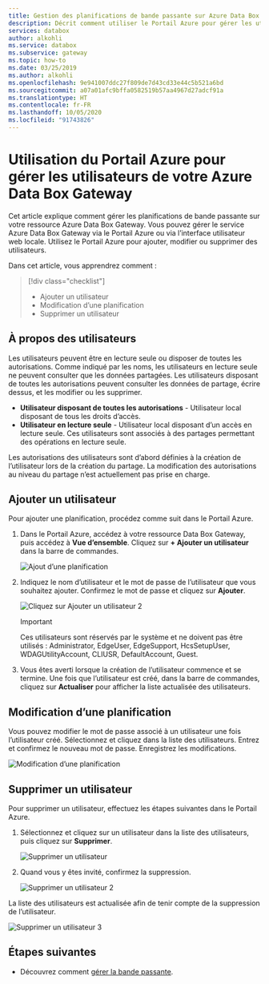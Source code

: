 ```yaml
---
title: Gestion des planifications de bande passante sur Azure Data Box Gateway | Microsoft Docs
description: Décrit comment utiliser le Portail Azure pour gérer les utilisateurs de votre Azure Data Box Gateway.
services: databox
author: alkohli
ms.service: databox
ms.subservice: gateway
ms.topic: how-to
ms.date: 03/25/2019
ms.author: alkohli
ms.openlocfilehash: 9e941007ddc27f809de7d43cd33e44c5b521a6bd
ms.sourcegitcommit: a07a01afc9bffa0582519b57aa4967d27adcf91a
ms.translationtype: HT
ms.contentlocale: fr-FR
ms.lasthandoff: 10/05/2020
ms.locfileid: "91743826"
---
```

# <a name="use-the-azure-portal-to-manage-users-on-your-azure-data-box-gateway"></a>Utilisation du Portail Azure pour gérer les utilisateurs de votre Azure Data Box Gateway

Cet article explique comment gérer les planifications de bande passante sur votre ressource Azure Data Box Gateway. Vous pouvez gérer le service Azure Data Box Gateway via le Portail Azure ou via l’interface utilisateur web locale. Utilisez le Portail Azure pour ajouter, modifier ou supprimer des utilisateurs. 

Dans cet article, vous apprendrez comment :

> [!div class="checklist"]
> * Ajouter un utilisateur
> * Modification d’une planification
> * Supprimer un utilisateur

## <a name="about-users"></a>À propos des utilisateurs

Les utilisateurs peuvent être en lecture seule ou disposer de toutes les autorisations. Comme indiqué par les noms, les utilisateurs en lecture seule ne peuvent consulter que les données partagées. Les utilisateurs disposant de toutes les autorisations peuvent consulter les données de partage, écrire dessus, et les modifier ou les supprimer.

 - **Utilisateur disposant de toutes les autorisations** - Utilisateur local disposant de tous les droits d’accès.
 - **Utilisateur en lecture seule** - Utilisateur local disposant d’un accès en lecture seule. Ces utilisateurs sont associés à des partages permettant des opérations en lecture seule.

Les autorisations des utilisateurs sont d’abord définies à la création de l’utilisateur lors de la création du partage. La modification des autorisations au niveau du partage n’est actuellement pas prise en charge.

## <a name="add-a-user"></a>Ajouter un utilisateur

Pour ajouter une planification, procédez comme suit dans le Portail Azure.

1. Dans le Portail Azure, accédez à votre ressource Data Box Gateway, puis accédez à **Vue d’ensemble**. Cliquez sur **+ Ajouter un utilisateur** dans la barre de commandes.

    ![Ajout d’une planification](media/data-box-gateway-manage-users/add-user-1.png)

2. Indiquez le nom d’utilisateur et le mot de passe de l’utilisateur que vous souhaitez ajouter. Confirmez le mot de passe et cliquez sur **Ajouter**.

    ![Cliquez sur Ajouter un utilisateur 2](media/data-box-gateway-manage-users/add-user-2.png)

    > [!IMPORTANT] 
    > Ces utilisateurs sont réservés par le système et ne doivent pas être utilisés : Administrator, EdgeUser, EdgeSupport, HcsSetupUser, WDAGUtilityAccount, CLIUSR, DefaultAccount, Guest.  

3. Vous êtes averti lorsque la création de l’utilisateur commence et se termine. Une fois que l’utilisateur est créé, dans la barre de commandes, cliquez sur **Actualiser** pour afficher la liste actualisée des utilisateurs.


## <a name="modify-user"></a>Modification d’une planification

Vous pouvez modifier le mot de passe associé à un utilisateur une fois l’utilisateur créé. Sélectionnez et cliquez dans la liste des utilisateurs. Entrez et confirmez le nouveau mot de passe. Enregistrez les modifications.
 
![Modification d’une planification](media/data-box-gateway-manage-users/modify-user-1.png)


## <a name="delete-a-user"></a>Supprimer un utilisateur

Pour supprimer un utilisateur, effectuez les étapes suivantes dans le Portail Azure.

1. Sélectionnez et cliquez sur un utilisateur dans la liste des utilisateurs, puis cliquez sur **Supprimer**.  

   ![Supprimer un utilisateur](media/data-box-gateway-manage-users/delete-user-1.png)

2. Quand vous y êtes invité, confirmez la suppression. 

   ![Supprimer un utilisateur 2](media/data-box-gateway-manage-users/delete-user-2.png)

La liste des utilisateurs est actualisée afin de tenir compte de la suppression de l’utilisateur.

![Supprimer un utilisateur 3](media/data-box-gateway-manage-users/delete-user-3.png)


## <a name="next-steps"></a>Étapes suivantes

- Découvrez comment [gérer la bande passante](data-box-gateway-manage-bandwidth-schedules.md).
